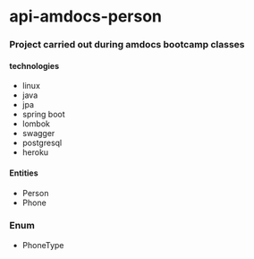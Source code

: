 # api-amdocs-person
### Project carried out during amdocs bootcamp classes
#### technologies
- linux
- java
- jpa
- spring boot
- lombok
- swagger
- postgresql
- heroku

#### Entities
- Person
- Phone

### Enum
- PhoneType



